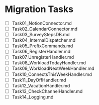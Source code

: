 # Migration Tasks

- [ ] Task01_NotionConnector.md
- [ ] Task02_CalendarConnector.md
- [ ] Task03_SurveyStepsDB.md
- [ ] Task04_InternalDispatcher.md
- [ ] Task05_PrefixCommands.md
- [ ] Task06_RegisterHandler.md
- [ ] Task07_UnregisterHandler.md
- [ ] Task08_WorkloadTodayHandler.md
- [ ] Task09_WorkloadNextWeekHandler.md
- [ ] Task10_ConnectsThisWeekHandler.md
- [ ] Task11_DayOffHandler.md
- [ ] Task12_VacationHandler.md
- [ ] Task13_CheckChannelHandler.md
- [ ] Task14_Logging.md